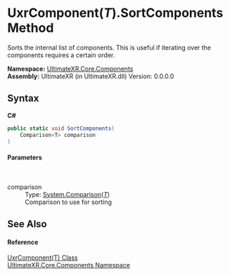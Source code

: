 # UxrComponent(*T*).SortComponents Method 
 

Sorts the internal list of components. This is useful if iterating over the components requires a certain order.

**Namespace:**&nbsp;<a href="N_UltimateXR_Core_Components">UltimateXR.Core.Components</a><br />**Assembly:**&nbsp;UltimateXR (in UltimateXR.dll) Version: 0.0.0.0

## Syntax

**C#**<br />
``` C#
public static void SortComponents(
	Comparison<T> comparison
)
```


#### Parameters
&nbsp;<dl><dt>comparison</dt><dd>Type: <a href="https://docs.microsoft.com/dotnet/api/system.comparison-1" target="_blank" rel="noopener noreferrer">System.Comparison</a>(<a href="T_UltimateXR_Core_Components_UxrComponent_1">*T*</a>)<br />Comparison to use for sorting</dd></dl>

## See Also


#### Reference
<a href="T_UltimateXR_Core_Components_UxrComponent_1">UxrComponent(T) Class</a><br /><a href="N_UltimateXR_Core_Components">UltimateXR.Core.Components Namespace</a><br />